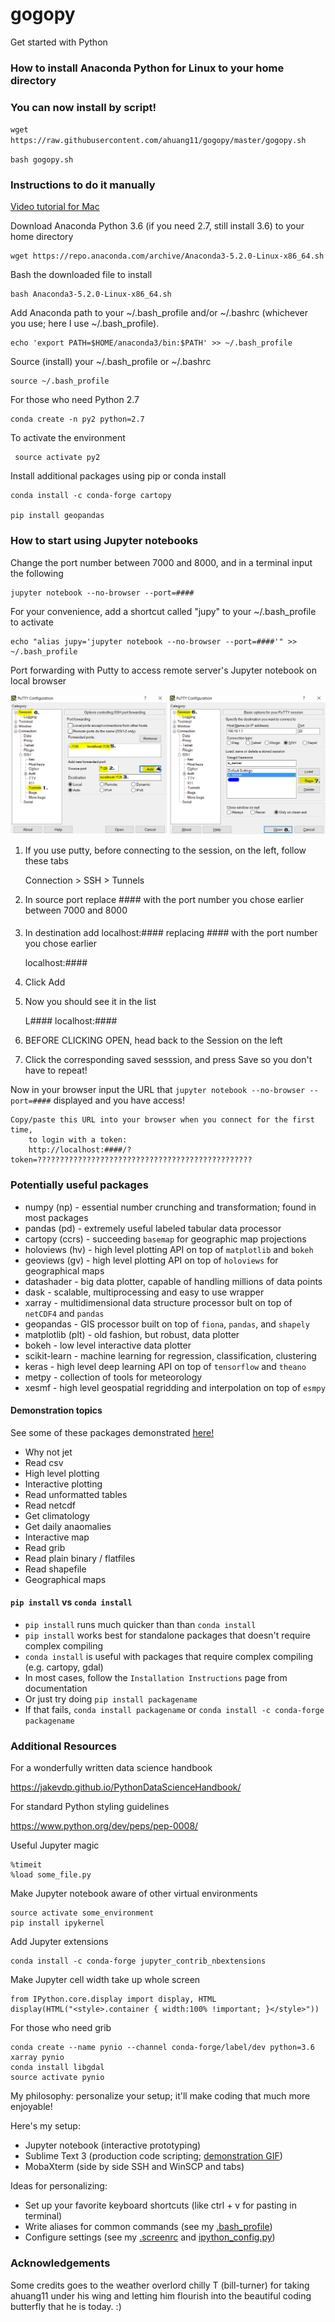 # gogopy
Get started with Python

### How to install Anaconda Python for Linux to your home directory

### You can now install by script!
`wget https://raw.githubusercontent.com/ahuang11/gogopy/master/gogopy.sh`

`bash gogopy.sh`

### Instructions to do it manually
[Video tutorial for Mac](https://www.unidata.ucar.edu/blogs/developer/entry/metpy-mondays-1-conda-installation)

Download Anaconda Python 3.6 (if you need 2.7, still install 3.6) to your home directory

	wget https://repo.anaconda.com/archive/Anaconda3-5.2.0-Linux-x86_64.sh

Bash the downloaded file to install

	bash Anaconda3-5.2.0-Linux-x86_64.sh

Add Anaconda path to your ~/.bash_profile and/or ~/.bashrc (whichever you use; here I use ~/.bash_profile).

	echo 'export PATH=$HOME/anaconda3/bin:$PATH' >> ~/.bash_profile

Source (install) your ~/.bash_profile or ~/.bashrc

	source ~/.bash_profile

For those who need Python 2.7

	conda create -n py2 python=2.7

To activate the environment

   	 source activate py2

Install additional packages using pip or conda install

	conda install -c conda-forge cartopy

	pip install geopandas

### How to start using Jupyter notebooks

Change the port number between 7000 and 8000, and in a terminal input the following

	jupyter notebook --no-browser --port=####

For your convenience, add a shortcut called "jupy" to your ~/.bash_profile to activate

    echo "alias jupy='jupyter notebook --no-browser --port=####'" >> ~/.bash_profile


Port forwarding with Putty to access remote server's Jupyter notebook on local browser

![Port Forwarding in Putty](https://github.com/ahuang11/gogopy/blob/master/putty_config.png "Port Forwarding in Putty")

1. If you use putty, before connecting to the session, on the left, follow these tabs

	Connection > SSH > Tunnels

2. In source port replace #### with the port number you chose earlier between 7000 and 8000

	####

3. In destination add localhost:#### replacing #### with the port number you chose earlier

	localhost:####

4. Click Add

5. Now you should see it in the list

    L####       localhost:####

6. BEFORE CLICKING OPEN, head back to the Session on the left

7. Click the corresponding saved sesssion, and press Save so you don't have to repeat!

Now in your browser input the URL that `jupyter notebook --no-browser --port=####` displayed and you have access!

	Copy/paste this URL into your browser when you connect for the first time,
	    to login with a token:
		http://localhost:####/?token=????????????????????????????????????????????????

### Potentially useful packages
- numpy (np) - essential number crunching and transformation; found in most packages
- pandas (pd) - extremely useful labeled tabular data processor
- cartopy (ccrs) - succeeding `basemap` for geographic map projections
- holoviews (hv) - high level plotting API on top of `matplotlib` and `bokeh`
- geoviews (gv) - high level plotting API on top of `holoviews` for geographical maps
- datashader - big data plotter, capable of handling millions of data points
- dask - scalable, multiprocessing and easy to use wrapper
- xarray - multidimensional data structure processor bult on top of `netCDF4` and `pandas`
- geopandas - GIS processor built on top of `fiona`, `pandas`, and `shapely`
- matplotlib (plt) - old fashion, but robust, data plotter
- bokeh - low level interactive data plotter
- scikit-learn - machine learning for regression, classification, clustering
- keras - high level deep learning API on top of `tensorflow` and `theano`
- metpy - collection of tools for meteorology
- xesmf - high level geospatial regridding and interpolation on top of `esmpy`

#### Demonstration topics
See some of these packages demonstrated [here!](https://github.com/ahuang11/gogopy/blob/master/random_examples.pdf)
- Why not jet
- Read csv
- High level plotting
- Interactive plotting
- Read unformatted tables
- Read netcdf
- Get climatology
- Get daily anaomalies
- Interactive map
- Read grib
- Read plain binary / flatfiles
- Read shapefile
- Geographical maps

#### `pip install` vs `conda install`
- `pip install` runs much quicker than than `conda install`
- `pip install` works best for standalone packages that doesn't require complex compiling
- `conda install` is useful with packages that require complex compiling (e.g. cartopy, gdal)
- In most cases, follow the `Installation Instructions` page from documentation
- Or just try doing `pip install packagename`
- If that fails, `conda install packagename` or `conda install -c conda-forge packagename`

### Additional Resources

For a wonderfully written data science handbook

https://jakevdp.github.io/PythonDataScienceHandbook/

For standard Python styling guidelines

https://www.python.org/dev/peps/pep-0008/

Useful Jupyter magic

    %timeit
    %load some_file.py

Make Jupyter notebook aware of other virtual environments

    source activate some_environment
    pip install ipykernel

Add Jupyter extensions

    conda install -c conda-forge jupyter_contrib_nbextensions

Make Jupyter cell width take up whole screen

    from IPython.core.display import display, HTML
    display(HTML("<style>.container { width:100% !important; }</style>"))

For those who need grib

    conda create --name pynio --channel conda-forge/label/dev python=3.6 xarray pynio
    conda install libgdal
    source activate pynio

My philosophy: personalize your setup; it'll make coding that much more enjoyable!

Here's my setup:
- Jupyter notebook (interactive prototyping)
- Sublime Text 3 (production code scripting; [demonstration GIF](https://www.sublimetext.com/))
- MobaXterm (side by side SSH and WinSCP and tabs)

Ideas for personalizing:
- Set up your favorite keyboard shortcuts (like ctrl + v for pasting in terminal)
- Write aliases for common commands (see my [.bash_profile](https://github.com/ahuang11/gogopy/blob/master/.bash_profile))
- Configure settings (see my [.screenrc](https://github.com/ahuang11/gogopy/blob/master/.screenrc) and [ipython_config.py](https://github.com/ahuang11/gogopy/blob/master/ipython_config.py))

### Acknowledgements
Some credits goes to the weather overlord chilly T (bill-turner) for taking ahuang11 under his wing and
letting him flourish into the beautiful coding butterfly that he is today. :)
